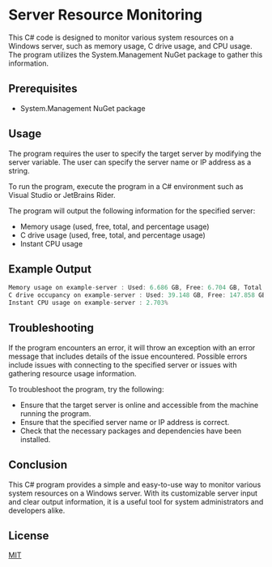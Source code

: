 
# Server Resource Monitoring

This C# code is designed to monitor various system resources on a Windows server, such as memory usage, C drive usage, and CPU usage. The program utilizes the System.Management NuGet package to gather this information.




## Prerequisites

- System.Management NuGet package
## Usage

The program requires the user to specify the target server by modifying the server variable. The user can specify the server name or IP address as a string.

To run the program, execute the program in a C# environment such as Visual Studio or JetBrains Rider.

The program will output the following information for the specified server:

- Memory usage (used, free, total, and percentage usage)
- C drive usage (used, free, total, and percentage usage)
- Instant CPU usage
## Example Output

```cs
Memory usage on example-server : Used: 6.686 GB, Free: 6.704 GB, Total: 13.391 GB, Usage: 49.898%
C drive occupancy on example-server : Used: 39.148 GB, Free: 147.858 GB, Total: 186.006 GB, Usage: 21.042%
Instant CPU usage on example-server : 2.703%
```
## Troubleshooting

If the program encounters an error, it will throw an exception with an error message that includes details of the issue encountered. Possible errors include issues with connecting to the specified server or issues with gathering resource usage information.

To troubleshoot the program, try the following:

- Ensure that the target server is online and accessible from the machine running the program.
- Ensure that the specified server name or IP address is correct.
- Check that the necessary packages and dependencies have been installed.
## Conclusion

This C# program provides a simple and easy-to-use way to monitor various system resources on a Windows server. With its customizable server input and clear output information, it is a useful tool for system administrators and developers alike.
## License

[MIT](https://github.com/seymenbahtiyar/Server_Resource_Monitoring/blob/main/LICENSE)

  
